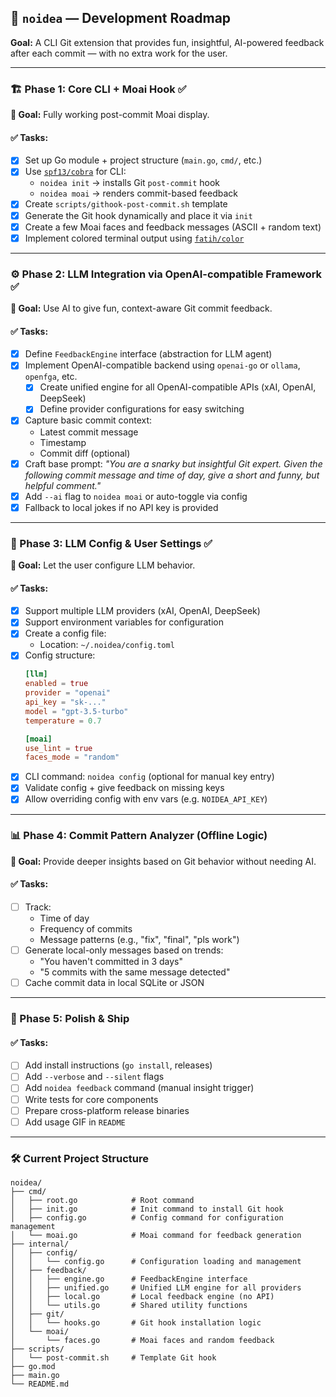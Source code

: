 ## 🧠 `noidea` — Development Roadmap
**Goal:** A CLI Git extension that provides fun, insightful, AI-powered feedback after each commit — with no extra work for the user.

---

### 🏗️ Phase 1: Core CLI + Moai Hook ✅

**🔹 Goal:** Fully working post-commit Moai display.

#### ✅ Tasks:
- [x] Set up Go module + project structure (`main.go`, `cmd/`, etc.)
- [x] Use [`spf13/cobra`](https://github.com/spf13/cobra) for CLI:
  - `noidea init` → installs Git `post-commit` hook
  - `noidea moai` → renders commit-based feedback
- [x] Create `scripts/githook-post-commit.sh` template
- [x] Generate the Git hook dynamically and place it via `init`
- [x] Create a few Moai faces and feedback messages (ASCII + random text)
- [x] Implement colored terminal output using [`fatih/color`](https://github.com/fatih/color)

---

### ⚙️ Phase 2: LLM Integration via OpenAI-compatible Framework ✅

**🔹 Goal:** Use AI to give fun, context-aware Git commit feedback.

#### ✅ Tasks:
- [x] Define `FeedbackEngine` interface (abstraction for LLM agent)
- [x] Implement OpenAI-compatible backend using `openai-go` or `ollama`, `openfga`, etc.
  - [x] Create unified engine for all OpenAI-compatible APIs (xAI, OpenAI, DeepSeek)
  - [x] Define provider configurations for easy switching
- [x] Capture basic commit context:
  - Latest commit message
  - Timestamp
  - Commit diff (optional)
- [x] Craft base prompt:
  _"You are a snarky but insightful Git expert. Given the following commit message and time of day, give a short and funny, but helpful comment."_
- [x] Add `--ai` flag to `noidea moai` or auto-toggle via config
- [x] Fallback to local jokes if no API key is provided

---

### 🧪 Phase 3: LLM Config & User Settings ✅

**🔹 Goal:** Let the user configure LLM behavior.

#### ✅ Tasks:
- [x] Support multiple LLM providers (xAI, OpenAI, DeepSeek)
- [x] Support environment variables for configuration
- [x] Create a config file:
  - Location: `~/.noidea/config.toml`
- [x] Config structure:
  ```toml
  [llm]
  enabled = true
  provider = "openai"
  api_key = "sk-..."
  model = "gpt-3.5-turbo"
  temperature = 0.7

  [moai]
  use_lint = true
  faces_mode = "random"
  ```
- [x] CLI command: `noidea config` (optional for manual key entry)
- [x] Validate config + give feedback on missing keys
- [x] Allow overriding config with env vars (e.g. `NOIDEA_API_KEY`)

---

### 📊 Phase 4: Commit Pattern Analyzer (Offline Logic)

**🔹 Goal:** Provide deeper insights based on Git behavior without needing AI.

#### ✅ Tasks:
- [ ] Track:
  - Time of day
  - Frequency of commits
  - Message patterns (e.g., "fix", "final", "pls work")
- [ ] Generate local-only messages based on trends:
  - "You haven't committed in 3 days"
  - "5 commits with the same message detected"
- [ ] Cache commit data in local SQLite or JSON

---

### 🧼 Phase 5: Polish & Ship

#### ✅ Tasks:
- [ ] Add install instructions (`go install`, releases)
- [ ] Add `--verbose` and `--silent` flags
- [ ] Add `noidea feedback` command (manual insight trigger)
- [ ] Write tests for core components
- [ ] Prepare cross-platform release binaries
- [ ] Add usage GIF in `README`

---

### 🛠️ Current Project Structure

```
noidea/
├── cmd/
│   ├── root.go            # Root command
│   ├── init.go            # Init command to install Git hook
│   ├── config.go          # Config command for configuration management
│   └── moai.go            # Moai command for feedback generation
├── internal/
│   ├── config/
│   │   └── config.go      # Configuration loading and management
│   ├── feedback/
│   │   ├── engine.go      # FeedbackEngine interface
│   │   ├── unified.go     # Unified LLM engine for all providers
│   │   ├── local.go       # Local feedback engine (no API)
│   │   └── utils.go       # Shared utility functions
│   ├── git/
│   │   └── hooks.go       # Git hook installation logic
│   └── moai/
│       └── faces.go       # Moai faces and random feedback
├── scripts/
│   └── post-commit.sh     # Template Git hook
├── go.mod
├── main.go
└── README.md
```
